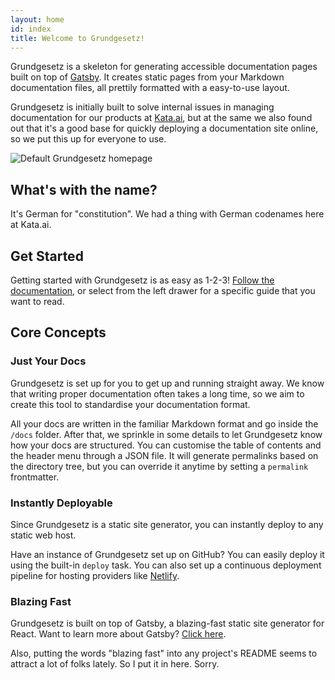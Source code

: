 ```yaml
---
layout: home
id: index
title: Welcome to Grundgesetz!
---
```


Grundgesetz is a skeleton for generating accessible documentation pages built on top of [Gatsby](https://www.gatsbyjs.org). It creates static pages from your Markdown documentation files, all prettily formatted with a easy-to-use layout.

Grundgesetz is initially built to solve internal issues in managing documentation for our products at [Kata.ai](https://kata.ai/), but at the same we also found out that it's a good base for quickly deploying a documentation site online, so we put this up for everyone to use.

![Default Grundgesetz homepage](/img/homepage.png)

## What's with the name?

It's German for "constitution". We had a thing with German codenames here at Kata.ai.

## Get Started

Getting started with Grundgesetz is as easy as 1-2-3! [Follow the documentation](/getting-started/installation), or select from the left drawer for a specific guide that you want to read.

## Core Concepts

### Just Your Docs

Grundgesetz is set up for you to get up and running straight away. We know that writing proper documentation often takes a long time, so we aim to create this tool to standardise your documentation format.

All your docs are written in the familiar Markdown format and go inside the `/docs` folder. After that, we sprinkle in some details to let Grundgesetz know how your docs are structured. You can customise the table of contents and the header menu through a JSON file. It will generate permalinks based on the directory tree, but you can override it anytime by setting a `permalink` frontmatter.

### Instantly Deployable

Since Grundgesetz is a static site generator, you can instantly deploy to any static web host.

Have an instance of Grundgesetz set up on GitHub? You can easily deploy it using the built-in `deploy` task. You can also set up a continuous deployment pipeline for hosting providers like [Netlify](https://www.netlify.com/).

### Blazing Fast

Grundgesetz is built on top of Gatsby, a blazing-fast static site generator for React. Want to learn more about Gatsby? [Click here](https://www.gatsbyjs.org).

Also, putting the words "blazing fast" into any project's README seems to attract a lot of folks lately. So I put it in here. Sorry.
